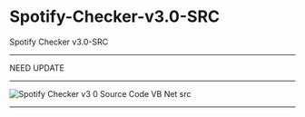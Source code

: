 # Spotify-Checker-v3.0-SRC
Spotify Checker v3.0-SRC

** **

NEED UPDATE

** **

![Spotify Checker v3 0 Source Code VB Net src](https://user-images.githubusercontent.com/74623428/147421158-7c0aa04c-d3ba-4bf6-9f90-ae214c9900f8.png)

** **
